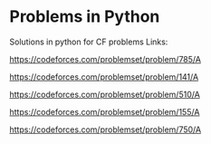 # Problems in Python

Solutions in python for CF problems
Links:

  https://codeforces.com/problemset/problem/785/A
  
  https://codeforces.com/problemset/problem/141/A
  
  https://codeforces.com/problemset/problem/510/A
  
  https://codeforces.com/problemset/problem/155/A

  https://codeforces.com/problemset/problem/750/A
